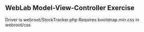 ## WebLab Model-View-Controller Exercise ##

Driver is webroot/StockTracker.php
Requires bootstrap.min.css in webroot/css
